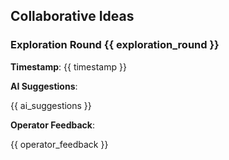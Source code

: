 ## Collaborative Ideas

### Exploration Round {{ exploration_round }}

**Timestamp**: {{ timestamp }}

**AI Suggestions**:

{{ ai_suggestions }}

**Operator Feedback**:

{{ operator_feedback }}